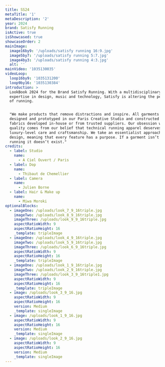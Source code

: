 ```yaml
---
title: SS24
metaTitle: '1'
metaDescription: '2'
year: 2024
brand: Satisfy Running
isActive: true
isShowcased: true
showcaseOrder: 2
mainImage:
  image16by9: '/uploads/satisfy running 16:9.jpg'
  image5by7: '/uploads/satisfy running 5:7.jpg'
  image4by3: '/uploads/satisfy running 4:3.jpg'
  alt: ''
mainVideo: '1035130035'
videoLoop:
  loop16by9: '1035131200'
  loop9by16: '1035130384'
introduction: >
  LookBook 2024 for the Brand Satisfy Running. With a multidisciplinary
  expertise in design, music and technology, Satisfy is altering the perception
  of running. 


  "We make products that remove distractions and inspire. All garments are
  designed and prototyped in our Paris Creative Studio and constructed from
  fabrics developed in-house or from trusted suppliers. Our obsession with
  quality comes from our belief that technical running apparel deserves
  luxury-level care and craftsmanship. We take an essentialist approach to
  design, meaning that every feature has a purpose. If a garment isn’t right for
  running it doesn’t exist."
credits:
  - label: Studio
    name:
      - A Ciel Ouvert / Paris
  - label: Dop
    name:
      - Thibaut de Chemellier
  - label: Camera
    name:
      - Julien Borne
  - label: Hair & Make up
    name:
      - Miwa Moroki
optionalBlocks:
  - imageOne: /uploads/look_7_9_16triple.jpg
    imageTwo: /uploads/look_8_9_16triple.jpg
    imageThree: /uploads/look_9_9_16triple.jpg
    aspectRatioWidth: 9
    aspectRatioHeight: 16
    _template: tripleImage
  - imageOne: /uploads/look_4_9_16triple.jpg
    imageTwo: /uploads/look_5_9_16triple.jpg
    imageThree: /uploads/look_6_9_16triple.jpg
    aspectRatioWidth: 9
    aspectRatioHeight: 16
    _template: tripleImage
  - imageOne: /uploads/look_1_9_16triple.jpg
    imageTwo: /uploads/look_2_9_16triple.jpg
    imageThree: /uploads/look_3_9_16triple1.jpg
    aspectRatioWidth: 9
    aspectRatioHeight: 16
    _template: tripleImage
  - image: /uploads/look_3_9_16.jpg
    aspectRatioWidth: 9
    aspectRatioHeight: 16
    version: Medium
    _template: singleImage
  - image: /uploads/look_1_9_16.jpg
    aspectRatioWidth: 9
    aspectRatioHeight: 16
    version: Medium
    _template: singleImage
  - image: /uploads/look_2_9_16.jpg
    aspectRatioWidth: 9
    aspectRatioHeight: 16
    version: Medium
    _template: singleImage
---
```


